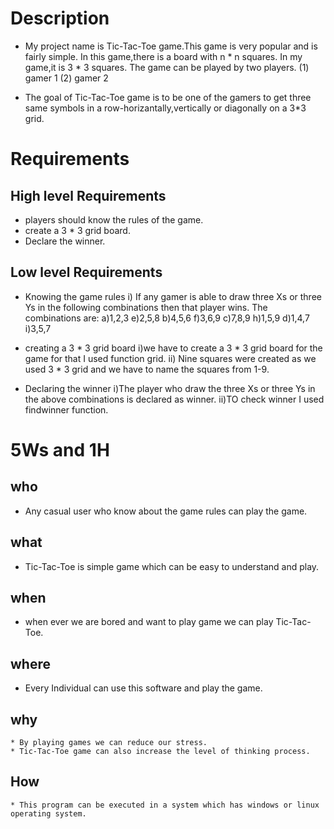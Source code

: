 # Description

* My project name is Tic-Tac-Toe game.This game is very popular and is fairly simple. In this game,there is a board with n * n squares. In my game,it is 3 * 3 squares. The game can be played by two players. 
                        (1) gamer 1           (2) gamer 2

* The goal of Tic-Tac-Toe game is to be one of the gamers to get three same symbols in a row-horizantally,vertically or diagonally on a 3*3 grid.

# Requirements

## High level Requirements
* players should know the rules of the game.
* create a 3 * 3 grid board.
* Declare the winner.

## Low level Requirements
* Knowing the game rules
    i) If any gamer is able to draw three Xs or three Ys in the following combinations then that player wins. The combinations are:
              a)1,2,3                      e)2,5,8
              b)4,5,6                      f)3,6,9
              c)7,8,9                      h)1,5,9
              d)1,4,7                      i)3,5,7
 
 * creating a 3 * 3 grid board
    i)we have to create a 3 * 3 grid board for the game for that I used function grid.
    ii) Nine squares were created as we used 3 * 3 grid and we have to name the squares from 1-9.
        
 * Declaring the winner
     i)The player who draw the three Xs or three Ys in the above combinations is declared as winner.
     ii)TO check winner I used findwinner function.
     
 # 5Ws and 1H
 
 ## who
  * Any casual user who know about the game rules can play the game.
  
 ## what
   * Tic-Tac-Toe is simple game which can be easy to understand and play.
 
 ## when
   * when ever we are bored and want to play game we can play Tic-Tac-Toe.
 
 ## where
   * Every Individual can use this software and play the game.
   
 ## why
    * By playing games we can reduce our stress.
    * Tic-Tac-Toe game can also increase the level of thinking process.
    
 ## How
    * This program can be executed in a system which has windows or linux operating system.
